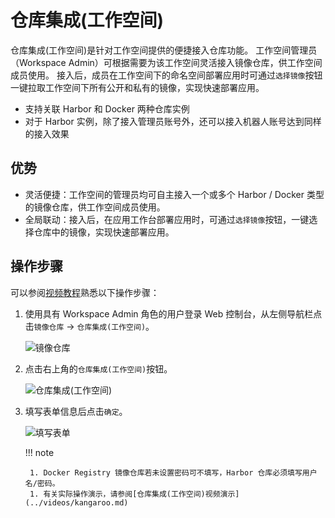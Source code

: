 # 仓库集成(工作空间)

仓库集成(工作空间)是针对工作空间提供的便捷接入仓库功能。
工作空间管理员（Workspace Admin）可根据需要为该工作空间灵活接入镜像仓库，供工作空间成员使用。
接入后，成员在工作空间下的命名空间部署应用时可通过`选择镜像`按钮一键拉取工作空间下所有公开和私有的镜像，实现快速部署应用。

- 支持关联 Harbor 和 Docker 两种仓库实例
- 对于 Harbor 实例，除了接入管理员账号外，还可以接入机器人账号达到同样的接入效果

## 优势

- 灵活便捷：工作空间的管理员均可自主接入一个或多个 Harbor / Docker 类型的镜像仓库，供工作空间成员使用。
- 全局联动：接入后，在应用工作台部署应用时，可通过`选择镜像`按钮，一键选择仓库中的镜像，实现快速部署应用。

## 操作步骤

可以参阅[视频教程](../videos/kangaroo.md#_2)熟悉以下操作步骤：

1. 使用具有 Workspace Admin 角色的用户登录 Web 控制台，从左侧导航栏点击`镜像仓库` -> `仓库集成(工作空间)`。

    ![镜像仓库](https://community-github.cn-sh2.ufileos.com/daocloud-docs-images/docs/kangaroo/images/related01.png)

1. 点击右上角的`仓库集成(工作空间)`按钮。

    ![仓库集成(工作空间)](https://community-github.cn-sh2.ufileos.com/daocloud-docs-images/docs/kangaroo/images/relate02.png)

1. 填写表单信息后点击`确定`。

    ![填写表单](https://community-github.cn-sh2.ufileos.com/daocloud-docs-images/docs/kangaroo/images/relate03.png)

    !!! note

        1. Docker Registry 镜像仓库若未设置密码可不填写，Harbor 仓库必须填写用户名/密码。
        1. 有关实际操作演示，请参阅[仓库集成(工作空间)视频演示](../videos/kangaroo.md)
